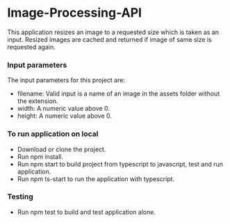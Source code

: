 # Image-Processing-API
This application resizes an image to a requested size which is taken as an input. 
Resized images are cached and returned if image of same size is requested again.

### Input parameters
The input parameters for this project are:
* filename: Valid input is a name of an image in the assets folder without the extension.
* width: A numeric value above 0.
* height: A numeric value above 0.

### To run application on local
* Download or clone the project.
* Run npm install.
* Run npm start to build project from typescript to javascript, test and run application.
* Run npm ts-start to run the application with typescript.

### Testing
* Run npm test to build and test application alone.

